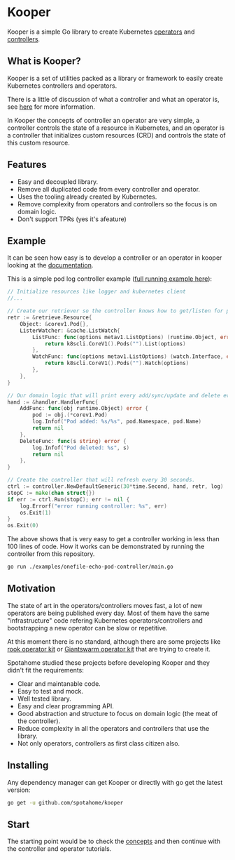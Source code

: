 Kooper
======

Kooper is a simple Go library to create Kubernetes [operators](https://coreos.com/operators/) and [controllers](https://github.com/kubernetes/community/blob/master/contributors/devel/controllers.md).

## What is Kooper?

Kooper is a set of utilities packed as a library or framework to easily create Kubernetes controllers and operators.

There is a little of discussion of what a controller and what an operator is, see [here](https://stackoverflow.com/questions/47848258/kubernetes-controller-vs-kubernetes-operator) for more information. 

In Kooper the concepts of controller an operator are very simple, a controller controls the state of a resource in Kubernetes, and an operator is a controller that initializes custom resources (CRD) and controls the state of this custom resource.

## Features

* Easy and decoupled library.
* Remove all duplicated code from every controller and operator.
* Uses the tooling already created by Kubernetes.
* Remove complexity from operators and controllers so the focus is on domain logic.
* Don't support TPRs (yes it's afeature)

## Example

It can be seen how easy is to develop a controller or an operator in kooper looking at the [documentation](docs).

This is a simple pod log controller example ([full running example here](https://github.com/spotahome/kooper/blob/master/examples/onefile-echo-pod-controller/main.go)):

```go
// Initialize resources like logger and kubernetes client
//...

// Create our retriever so the controller knows how to get/listen for pod events.
retr := &retrieve.Resource{
    Object: &corev1.Pod{},
    ListerWatcher: &cache.ListWatch{
        ListFunc: func(options metav1.ListOptions) (runtime.Object, error) {
            return k8scli.CoreV1().Pods("").List(options)
        },
        WatchFunc: func(options metav1.ListOptions) (watch.Interface, error) {
            return k8scli.CoreV1().Pods("").Watch(options)
        },
    },
}

// Our domain logic that will print every add/sync/update and delete event.
hand := &handler.HandlerFunc{
    AddFunc: func(obj runtime.Object) error {
        pod := obj.(*corev1.Pod)
        log.Infof("Pod added: %s/%s", pod.Namespace, pod.Name)
        return nil
    },
    DeleteFunc: func(s string) error {
        log.Infof("Pod deleted: %s", s)
        return nil
    },
}

// Create the controller that will refresh every 30 seconds.
ctrl := controller.NewDefaultGeneric(30*time.Second, hand, retr, log)
stopC := make(chan struct{})
if err := ctrl.Run(stopC); err != nil {
    log.Errorf("error running controller: %s", err)
    os.Exit(1)
}
os.Exit(0)
```

The above shows that is very easy to get a controller working in less than 100 lines of code. How it works can be demonstrated by running the controller from this repository.

```bash
go run ./examples/onefile-echo-pod-controller/main.go
```


## Motivation

The state of art in the operators/controllers moves fast, a lot of new operators are being published every day. Most of them have the same "infrastructure" code refering Kubernetes operators/controllers and bootstrapping a new operator can be slow or repetitive.

At this moment there is no standard, although there are some projects like [rook operator kit](https://github.com/rook/operator-kit) or [Giantswarm operator kit](https://github.com/giantswarm/operatorkit) that are trying to create it.

Spotahome studied these projects before developing Kooper and they didn't fit the requirements:

* Clear and maintanable code.
* Easy to test and mock.
* Well tested library.
* Easy and clear programming API.
* Good abstraction and structure to focus on domain logic (the meat of the controller).
* Reduce complexity in all the operators and controllers that use the library.
* Not only operators, controllers as first class citizen also.

## Installing

Any dependency manager can get Kooper or directly with go get the latest version:

```bash
go get -u github.com/spotahome/kooper
```

## Start

The starting point would be to check the [concepts](docs/concepts.md) and then continue with the controller and operator tutorials.
